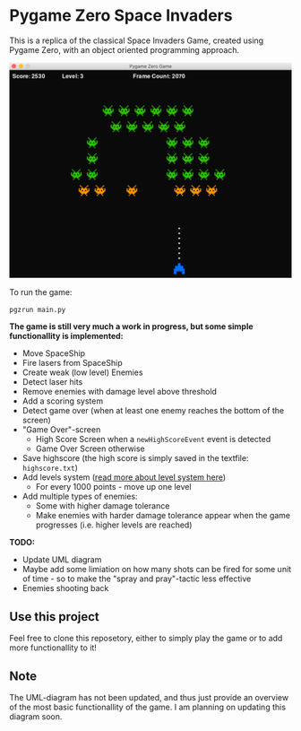 # Pygame Zero Space Invaders 

This is a replica of the classical Space Invaders Game, created using Pygame Zero, with an object oriented programming approach.

![Demo Image](images/demo_image.png)

To run the game:
```
pgzrun main.py  
```

**The game is still very much a work in progress, but some simple functionallity is implemented:**
- Move SpaceShip
- Fire lasers from SpaceShip
- Create weak (low level) Enemies
- Detect laser hits
- Remove enemies with damage level above threshold 
- Add a scoring system 
- Detect game over (when at least one enemy reaches the bottom of the screen)
- "Game Over"-screen 
	- High Score Screen when a `newHighScoreEvent` event is detected
	- Game Over Screen otherwise
- Save highscore (the high score is simply saved in the textfile: `highscore.txt`)
- Add levels system ([read more about level system here](https://github.com/sondreandersen96/space_invaders/blob/master/levelSystem.md))
	- For every 1000 points - move up one level 
- Add multiple types of enemies:
	- Some with higher damage tolerance 
	- Make enemies with harder damage tolerance appear when the game progresses (i.e. higher levels are reached)

**TODO:**
- Update UML diagram
- Maybe add some limiation on how many shots can be fired for some unit of time - so to make the "spray and pray"-tactic less effective
- Enemies shooting back 


## Use this project 
Feel free to clone this reposetory, either to simply play the game or to add more functionallity to it! 


## Note
The UML-diagram has not been updated, and thus just provide an overview of the most basic functionallity of the game. I am planning on updating this diagram soon. 



